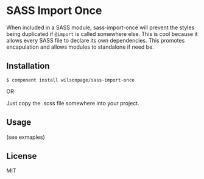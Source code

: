 
# SASS Import Once

  When included in a SASS module, sass-import-once will prevent the styles being duplicated if `@import` is called somewhere else. This is cool because it allows every SASS file to declare its own dependencies. This promotes encapulation and allows modules to standalone if need be.

## Installation

```
$ component install wilsonpage/sass-import-once
```

  OR

  Just copy the .scss file somewhere into your project.

## Usage

(see exmaples)

## License

  MIT